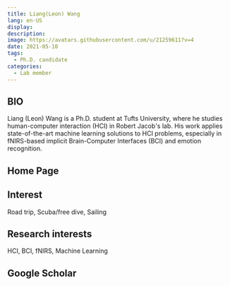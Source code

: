 ```yaml
---
title: Liang(Leon) Wang
lang: en-US
display: 
description: 
image: https://avatars.githubusercontent.com/u/21259611?v=4
date: 2021-05-10
tags:
  - Ph.D. candidate
categories:
  - Lab member
--- 
```


## BIO
Liang (Leon) Wang is a Ph.D. student at Tufts University, where he studies human-computer interaction (HCI) in Robert Jacob's lab. His work applies state-of-the-art machine learning solutions to HCI problems, especially in fNIRS-based implicit Brain-Computer Interfaces (BCI) and emotion recognition.

## Home Page

## Interest
Road trip, Scuba/free dive, Sailing
## Research interests
HCI, BCI, fNIRS, Machine Learning

## Google Scholar